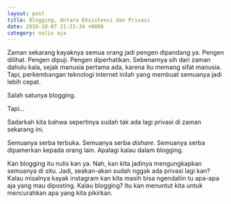 ```yaml
---
layout: post
title: Blogging, Antara Eksistensi dan Privasi
date: 2016-10-07 21:23:34 +0800
category: nulis aja
---
```


Zaman sekarang kayaknya semua orang jadi pengen dipandang ya. Pengen dilihat. Pengen dipuji. Pengen diperhatikan. Sebenarnya sih dari zaman dahulu kala, sejak manusia pertama ada, karena itu memang sifat manusia. Tapi, perkembangan teknologi internet inilah yang membuat semuanya jadi lebih cepat.

Salah satunya blogging.

Tapi...

<!-- more -->

Sadarkah kita bahwa sepertinya sudah tak ada lagi privasi di zaman sekarang ini.

Semuanya serba terbuka. Semuanya serba _dishare_. Semuanya serba dipamerkan kepada orang lain. Apalagi kalau dalam blogging.

Kan blogging itu nulis kan ya. Nah, kan kita jadinya mengungkapkan semuanya di situ. Jadi, seakan-akan sudah nggak ada privasi lagi kan? Kalau misalnya kayak instagram kan kita masih bisa ngendaliin tu apa-apa aja yang mau diposting. Kalau blogging? Itu kan menuntut kita untuk mencurahkan apa yang kita pikirkan.
